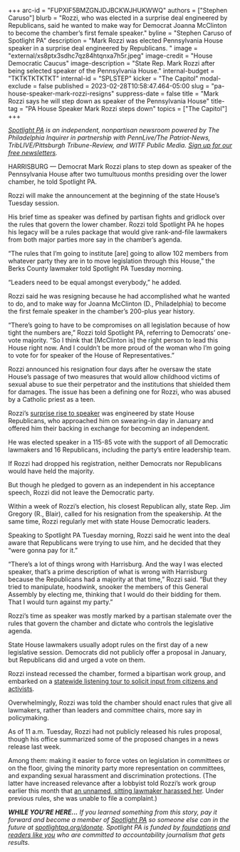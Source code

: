 +++
arc-id = "FUPXIF5BMZGNJDJBCKWJHUKWWQ"
authors = ["Stephen Caruso"]
blurb = "Rozzi, who was elected in a surprise deal engineered by Republicans, said he wanted to make way for Democrat Joanna McClinton to become the chamber’s first female speaker."
byline = "Stephen Caruso of Spotlight PA"
description = "Mark Rozzi was elected Pennsylvania House speaker in a surprise deal engineered by Republicans. "
image = "external/xs8ptx3sdhc7qz84htqnxa7h5r.jpeg"
image-credit = "House Democratic Caucus"
image-description = "State Rep. Mark Rozzi after being selected speaker of the Pennsylvania House."
internal-budget = "TKTKTKTKTKT"
internal-id = "SPLSTEP"
kicker = "The Capitol"
modal-exclude = false
published = 2023-02-28T10:58:47.464-05:00
slug = "pa-house-speaker-mark-rozzi-resigns"
suppress-date = false
title = "Mark Rozzi says he will step down as speaker of the Pennsylvania House"
title-tag = "PA House Speaker Mark Rozzi steps down"
topics = ["The Capitol"]
+++

<a href="https://www.spotlightpa.org/"><i>Spotlight PA</i></a><i> is an independent, nonpartisan newsroom powered by The Philadelphia Inquirer in partnership with PennLive/The Patriot-News, TribLIVE/Pittsburgh Tribune-Review, and WITF Public Media. </i><a href="https://www.spotlightpa.org/newsletters"><i>Sign up for our free newsletters</i></a><i>.</i>

HARRISBURG — Democrat Mark Rozzi plans to step down as speaker of the Pennsylvania House after two tumultuous months presiding over the lower chamber, he told Spotlight PA.

Rozzi will make the announcement at the beginning of the state House’s Tuesday session.

His brief time as speaker was defined by partisan fights and gridlock over the rules that govern the lower chamber. Rozzi told Spotlight PA he hopes his legacy will be a rules package that would give rank-and-file lawmakers from both major parties more say in the chamber’s agenda.

<script src="https://www.spotlightpa.org/embed.js" async></script><div data-spl-embed-version="1" data-spl-src="https://www.spotlightpa.org/embeds/newsletter/"></div>


“The rules that I’m going to institute [are] going to allow 102 members from whatever party they are in to move legislation through this House,” the Berks County lawmaker told Spotlight PA Tuesday morning.

“Leaders need to be equal amongst everybody,” he added.

Rozzi said he was resigning because he had accomplished what he wanted to do, and to make way for Joanna McClinton (D., Philadelphia) to become the first female speaker in the chamber’s 200-plus year history.

“There’s going to have to be compromises on all legislation because of how tight the numbers are,” Rozzi told Spotlight PA, referring to Democrats’ one-vote majority. “So I think that [McClinton is] the right person to lead this House right now. And I couldn’t be more proud of the woman who I’m going to vote for for speaker of the House of Representatives.”

Rozzi announced his resignation four days after he oversaw the state House’s passage of two measures that would allow childhood victims of sexual abuse to sue their perpetrator and the institutions that shielded them for damages. The issue has been a defining one for Rozzi, who was abused by a Catholic priest as a teen.

Rozzi’s <a href="https://www.spotlightpa.org/news/2023/01/pa-midterm-election-2022-house-majority-democrats-speaker-election/">surprise rise to speaker</a> was engineered by state House Republicans, who approached him on swearing-in day in January and offered him their backing in exchange for becoming an independent.

He was elected speaker in a 115-85 vote with the support of all Democratic lawmakers and 16 Republicans, including the party’s entire leadership team.

If Rozzi had dropped his registration, neither Democrats nor Republicans would have held the majority.

But though he pledged to govern as an independent in his acceptance speech, Rozzi did not leave the Democratic party.

Within a week of Rozzi’s election, his closest Republican ally, state Rep. Jim Gregory (R., Blair), called for his resignation from the speakership. At the same time, Rozzi regularly met with state House Democratic leaders.

Speaking to Spotlight PA Tuesday morning, Rozzi said he went into the deal aware that Republicans were trying to use him, and he decided that they “were gonna pay for it.”

“There’s a lot of things wrong with Harrisburg. And the way I was elected speaker, that’s a prime description of what is wrong with Harrisburg because the Republicans had a majority at that time,” Rozzi said. “But they tried to manipulate, hoodwink, snooker the members of this General Assembly by electing me, thinking that I would do their bidding for them. That I would turn against my party.”

Rozzi’s time as speaker was mostly marked by a partisan stalemate over the rules that govern the chamber and dictate who controls the legislative agenda.

State House lawmakers usually adopt rules on the first day of a new legislative session. Democrats did not publicly offer a proposal in January, but Republicans did and urged a vote on them.

Rozzi instead recessed the chamber, formed a bipartisan work group, and embarked on a <a href="https://www.spotlightpa.org/news/2023/02/pa-house-deadlock-speaker-mark-rozzi-listening-tour/">statewide listening tour to solicit input from citizens and activists</a>.

<script src="https://www.spotlightpa.org/embed.js" async></script><div data-spl-embed-version="1" data-spl-src="https://www.spotlightpa.org/embeds/donate/"></div>


Overwhelmingly, Rozzi was told the chamber should enact rules that give all lawmakers, rather than leaders and committee chairs, more say in policymaking.

As of 11 a.m. Tuesday, Rozzi had not publicly released his rules proposal, though his office summarized some of the proposed changes in a news release last week.

Among them: making it easier to force votes on legislation in committees or on the floor, giving the minority party more representation on committees, and expanding sexual harassment and discrimination protections. (The latter have increased relevance after a lobbyist told Rozzi’s work group earlier this month that <a href="https://www.spotlightpa.org/news/2023/01/pa-house-lawmaker-harassment-allegation-misconduct-rules/">an unnamed, sitting lawmaker harassed her</a>. Under previous rules, she was unable to file a complaint.)

<i><b>WHILE YOU’RE HERE...</b></i><i> If you learned something from this story, pay it forward and become a member of </i><a href="https://www.spotlightpa.org/"><i>Spotlight PA</i></a><i> so someone else can in the future at </i><a href="http://spotlightpa.org/donate"><i>spotlightpa.org/donate</i></a><i>. Spotlight PA is funded by</i><a href="https://www.spotlightpa.org/support"><i> foundations</i></a><i> </i><a href="https://www.spotlightpa.org/support"><i>and readers like you</i></a><i> who are committed to accountability journalism that gets results.</i>
